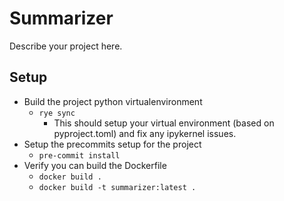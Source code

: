 # Summarizer

Describe your project here.


## Setup
- Build the project python virtualenvironment
    - ``rye sync``
        - This should setup your virtual environment (based on pyproject.toml) and fix any ipykernel issues.
- Setup the precommits setup for the project
    - ``pre-commit install``
- Verify you can build the Dockerfile
    - ``docker build .``
    - ``docker build -t summarizer:latest .``